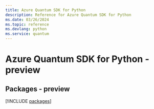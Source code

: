 ```yaml
---
title: Azure Quantum SDK for Python
description: Reference for Azure Quantum SDK for Python
ms.date: 03/26/2024
ms.topic: reference
ms.devlang: python
ms.service: quantum
---
```

# Azure Quantum SDK for Python - preview
## Packages - preview
[!INCLUDE [packages](quantum-index.md)]